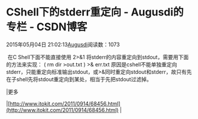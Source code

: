 
# CShell下的stderr重定向 - Augusdi的专栏 - CSDN博客


2015年05月04日 21:02:13[Augusdi](https://me.csdn.net/Augusdi)阅读数：1073


﻿﻿
在C Shell下面不能直接使用
2>&1
将stderr的内容重定向到stdout，需要用下面的方法来实现：
( rm dir >out.txt ) >& err.txt
原因是cshell不能单独重定向stderr，只能重定向标准输出stdout，或>&同时重定向stdout和stderr，故只有先在子shell先将stdout重定向到某处，相当于先把stdout过滤掉。

|更多

|[http://www.itokit.com/2011/0914/68456.html](http://www.itokit.com/2011/0914/68456.html)
|


